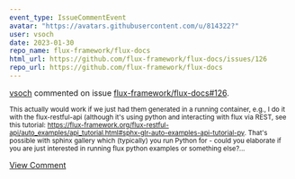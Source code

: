 ```yaml
---
event_type: IssueCommentEvent
avatar: "https://avatars.githubusercontent.com/u/814322?"
user: vsoch
date: 2023-01-30
repo_name: flux-framework/flux-docs
html_url: https://github.com/flux-framework/flux-docs/issues/126
repo_url: https://github.com/flux-framework/flux-docs
---
```


<a href='https://github.com/vsoch' target='_blank'>vsoch</a> commented on issue <a href='https://github.com/flux-framework/flux-docs/issues/126' target='_blank'>flux-framework/flux-docs#126</a>.

<small>This actually would work if we just had them generated in a running container, e.g., I do it with the flux-restful-api (although it's using python and interacting with flux via REST, see this tutorial: https://flux-framework.org/flux-restful-api/auto_examples/api_tutorial.html#sphx-glr-auto-examples-api-tutorial-py. That's possible with sphinx gallery which (typically) you run Python for - could you elaborate if you are just interested in running flux python examples or something else?...</small>

<a href='https://github.com/flux-framework/flux-docs/issues/126' target='_blank'>View Comment</a>
